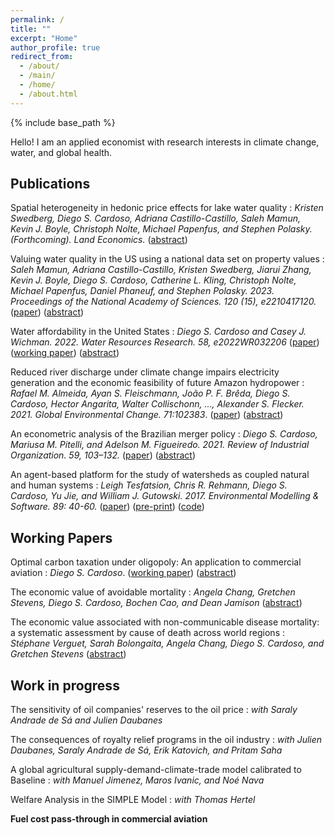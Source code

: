 ```yaml
---
permalink: /
title: ""
excerpt: "Home"
author_profile: true
redirect_from: 
  - /about/
  - /main/  
  - /home/  
  - /about.html
---
```


{% include base_path %}

Hello! I am an applied economist with research interests in climate change, water, and global health.

## Publications

Spatial heterogeneity in hedonic price effects for lake water quality
:   _Kristen Swedberg, Diego S. Cardoso, Adriana Castillo-Castillo, Saleh Mamun, Kevin J. Boyle, Christoph Nolte, Michael Papenfus, and Stephen Polasky. (Forthcoming). Land Economics._ ([abstract](research/water_quality_spatial_heterogeneity))

Valuing water quality in the US using a national data set on property values
:   _Saleh Mamun, Adriana Castillo-Castillo, Kristen Swedberg, Jiarui Zhang, Kevin J. Boyle, Diego S. Cardoso, Catherine L. Kling, Christoph Nolte, Michael Papenfus, Daniel Phaneuf, and Stephen Polasky. 2023. Proceedings of the National Academy of Sciences. 120 (15), e2210417120._ ([paper](https://www.pnas.org/doi/10.1073/pnas.2210417120)) ([abstract](research/national_water_quality))

Water affordability in the United States
:   _Diego S. Cardoso and Casey J. Wichman. 2022. Water Resources Research. 58, e2022WR032206_ ([paper](https://doi.org/10.1029/2022WR032206)) ([working paper](files/papers/Cardoso_Wichman_Water_Affordability_US.pdf)) ([abstract](research/water_affordability_US))

Reduced river discharge under climate change impairs electricity generation and the economic feasibility of future Amazon hydropower
:   _Rafael M. Almeida, Ayan S. Fleischmann, João P. F. Brêda, Diego S. Cardoso, Hector Angarita, Walter Collischonn, ..., Alexander S. Flecker. 2021. Global Environmental Change. 71:102383_. ([paper](https://doi.org/10.1016/j.gloenvcha.2021.102383)) ([abstract](research/climate_change_hydropower))

An econometric analysis of the Brazilian merger policy
:   _Diego S. Cardoso, Mariusa M. Pitelli, and Adelson M. Figueiredo. 2021. Review of Industrial Organization. 59, 103–132._ ([paper](https://doi.org/10.1007/s11151-021-09812-3)) ([abstract](research/brazil_merger_policy))

An agent-based platform for the study of watersheds as coupled natural and human systems
:   _Leigh Tesfatsion, Chris R. Rehmann, Diego S. Cardoso, Yu Jie, and William J. Gutowski. 2017. Environmental Modelling & Software. 89: 40-60._ ([paper](https://doi.org/10.1016/j.envsoft.2016.11.021)) ([pre-print](files/papers/WACCShedPlatform.Preprint.pdf)) ([code](https://bitbucket.org/waccproject/waccshedsoftwareplatform/overview))
 
## Working Papers

Optimal carbon taxation under oligopoly: An application to commercial aviation
:   _Diego S. Cardoso_. ([working paper](files/papers/Cardoso_carbon_tax_under_oligopoly.pdf)) ([abstract](research/optimal_carbon_tax_in_oligopolies))

The economic value of avoidable mortality
:   _Angela Chang, Gretchen Stevens, Diego S. Cardoso, Bochen Cao, and Dean Jamison_ ([abstract](research/value_avoidable_mortality))

The economic value associated with non-communicable disease mortality: a systematic assessment by cause of death across world regions
:   _Stéphane Verguet, Sarah Bolongaita, Angela Chang, Diego S. Cardoso, and Gretchen Stevens_ ([abstract](research/value_avoidable_mortality_cause_specific))

## Work in progress

The sensitivity of oil companies' reserves to the oil price
:   _with Saraly Andrade de Sá and Julien Daubanes_

The consequences of royalty relief programs in the oil industry
:   _with Julien Daubanes, Saraly Andrade de Sá, Erik Katovich, and Pritam Saha_

A global agricultural supply-demand-climate-trade model calibrated to Baseline
:   _with Manuel Jimenez, Maros Ivanic, and Noé Nava_

Welfare Analysis in the SIMPLE Model
:   _with Thomas Hertel_

**Fuel cost pass-through in commercial aviation**



